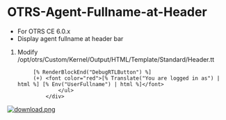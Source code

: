 # OTRS-Agent-Fullname-at-Header  
- For OTRS CE 6.0.x  
- Display agent fullname at header bar  

1. Modify /opt/otrs/Custom/Kernel/Output/HTML/Template/Standard/Header.tt

			[% RenderBlockEnd("DebugRTLButton") %]
			(+) <font color="red">[% Translate("You are logged in as") | html %] [% Env("UserFullname") | html %]</font>
					</ul>
				</div>
		
  
[![download.png](https://i.postimg.cc/NM766r32/download.png)](https://postimg.cc/vgTxMDHG)  
